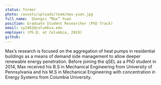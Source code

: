 ```yaml
---
status: former
photo: /assets/uploads/team/max-yuan.jpg
full_name:  Shengxi “Max” Yuan
position: Graduate Student Researcher (PhD Track)
email: sy2462@columbia.edu
employer: (Ph.D. at Columbia, 2019)
github:
---
```

Max’s research is focused on the aggregation of heat pumps in residential buildings as a means of demand side management to allow deeper renewable energy penetration.  Before joining the qSEL as a PhD student in 2014, Max received his B.S in Mechanical Engineering from University of Pennsylvania and his M.S in Mechanical Engineering with concentration in Energy Systems from Columbia University.
